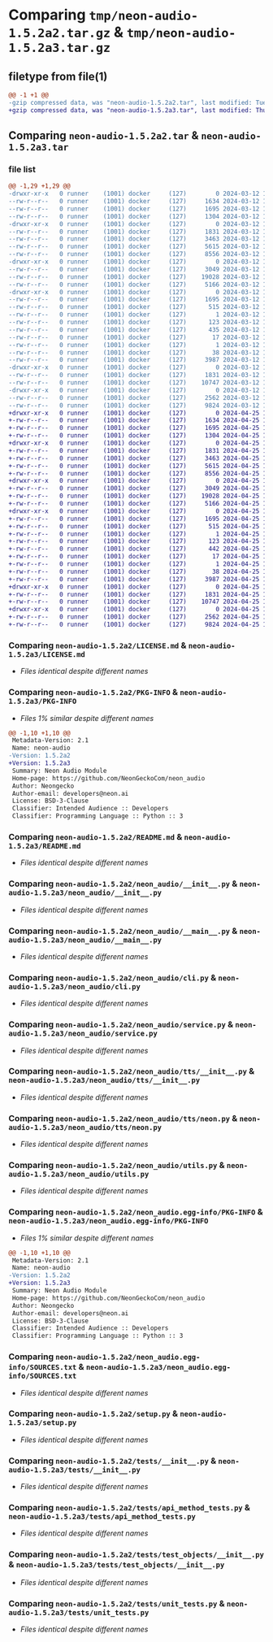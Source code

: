 # Comparing `tmp/neon-audio-1.5.2a2.tar.gz` & `tmp/neon-audio-1.5.2a3.tar.gz`

## filetype from file(1)

```diff
@@ -1 +1 @@
-gzip compressed data, was "neon-audio-1.5.2a2.tar", last modified: Tue Mar 12 19:15:15 2024, max compression
+gzip compressed data, was "neon-audio-1.5.2a3.tar", last modified: Thu Apr 25 16:29:46 2024, max compression
```

## Comparing `neon-audio-1.5.2a2.tar` & `neon-audio-1.5.2a3.tar`

### file list

```diff
@@ -1,29 +1,29 @@
-drwxr-xr-x   0 runner    (1001) docker     (127)        0 2024-03-12 19:15:15.634476 neon-audio-1.5.2a2/
--rw-r--r--   0 runner    (1001) docker     (127)     1634 2024-03-12 19:15:11.000000 neon-audio-1.5.2a2/LICENSE.md
--rw-r--r--   0 runner    (1001) docker     (127)     1695 2024-03-12 19:15:15.634476 neon-audio-1.5.2a2/PKG-INFO
--rw-r--r--   0 runner    (1001) docker     (127)     1304 2024-03-12 19:15:11.000000 neon-audio-1.5.2a2/README.md
-drwxr-xr-x   0 runner    (1001) docker     (127)        0 2024-03-12 19:15:15.630476 neon-audio-1.5.2a2/neon_audio/
--rw-r--r--   0 runner    (1001) docker     (127)     1831 2024-03-12 19:15:11.000000 neon-audio-1.5.2a2/neon_audio/__init__.py
--rw-r--r--   0 runner    (1001) docker     (127)     3463 2024-03-12 19:15:11.000000 neon-audio-1.5.2a2/neon_audio/__main__.py
--rw-r--r--   0 runner    (1001) docker     (127)     5615 2024-03-12 19:15:11.000000 neon-audio-1.5.2a2/neon_audio/cli.py
--rw-r--r--   0 runner    (1001) docker     (127)     8556 2024-03-12 19:15:11.000000 neon-audio-1.5.2a2/neon_audio/service.py
-drwxr-xr-x   0 runner    (1001) docker     (127)        0 2024-03-12 19:15:15.630476 neon-audio-1.5.2a2/neon_audio/tts/
--rw-r--r--   0 runner    (1001) docker     (127)     3049 2024-03-12 19:15:11.000000 neon-audio-1.5.2a2/neon_audio/tts/__init__.py
--rw-r--r--   0 runner    (1001) docker     (127)    19028 2024-03-12 19:15:11.000000 neon-audio-1.5.2a2/neon_audio/tts/neon.py
--rw-r--r--   0 runner    (1001) docker     (127)     5166 2024-03-12 19:15:11.000000 neon-audio-1.5.2a2/neon_audio/utils.py
-drwxr-xr-x   0 runner    (1001) docker     (127)        0 2024-03-12 19:15:15.630476 neon-audio-1.5.2a2/neon_audio.egg-info/
--rw-r--r--   0 runner    (1001) docker     (127)     1695 2024-03-12 19:15:15.000000 neon-audio-1.5.2a2/neon_audio.egg-info/PKG-INFO
--rw-r--r--   0 runner    (1001) docker     (127)      515 2024-03-12 19:15:15.000000 neon-audio-1.5.2a2/neon_audio.egg-info/SOURCES.txt
--rw-r--r--   0 runner    (1001) docker     (127)        1 2024-03-12 19:15:15.000000 neon-audio-1.5.2a2/neon_audio.egg-info/dependency_links.txt
--rw-r--r--   0 runner    (1001) docker     (127)      123 2024-03-12 19:15:15.000000 neon-audio-1.5.2a2/neon_audio.egg-info/entry_points.txt
--rw-r--r--   0 runner    (1001) docker     (127)      435 2024-03-12 19:15:15.000000 neon-audio-1.5.2a2/neon_audio.egg-info/requires.txt
--rw-r--r--   0 runner    (1001) docker     (127)       17 2024-03-12 19:15:15.000000 neon-audio-1.5.2a2/neon_audio.egg-info/top_level.txt
--rw-r--r--   0 runner    (1001) docker     (127)        1 2024-03-12 19:15:15.000000 neon-audio-1.5.2a2/neon_audio.egg-info/zip-safe
--rw-r--r--   0 runner    (1001) docker     (127)       38 2024-03-12 19:15:15.634476 neon-audio-1.5.2a2/setup.cfg
--rw-r--r--   0 runner    (1001) docker     (127)     3987 2024-03-12 19:15:11.000000 neon-audio-1.5.2a2/setup.py
-drwxr-xr-x   0 runner    (1001) docker     (127)        0 2024-03-12 19:15:15.630476 neon-audio-1.5.2a2/tests/
--rw-r--r--   0 runner    (1001) docker     (127)     1831 2024-03-12 19:15:11.000000 neon-audio-1.5.2a2/tests/__init__.py
--rw-r--r--   0 runner    (1001) docker     (127)    10747 2024-03-12 19:15:11.000000 neon-audio-1.5.2a2/tests/api_method_tests.py
-drwxr-xr-x   0 runner    (1001) docker     (127)        0 2024-03-12 19:15:15.630476 neon-audio-1.5.2a2/tests/test_objects/
--rw-r--r--   0 runner    (1001) docker     (127)     2562 2024-03-12 19:15:11.000000 neon-audio-1.5.2a2/tests/test_objects/__init__.py
--rw-r--r--   0 runner    (1001) docker     (127)     9824 2024-03-12 19:15:11.000000 neon-audio-1.5.2a2/tests/unit_tests.py
+drwxr-xr-x   0 runner    (1001) docker     (127)        0 2024-04-25 16:29:46.584854 neon-audio-1.5.2a3/
+-rw-r--r--   0 runner    (1001) docker     (127)     1634 2024-04-25 16:29:42.000000 neon-audio-1.5.2a3/LICENSE.md
+-rw-r--r--   0 runner    (1001) docker     (127)     1695 2024-04-25 16:29:46.584854 neon-audio-1.5.2a3/PKG-INFO
+-rw-r--r--   0 runner    (1001) docker     (127)     1304 2024-04-25 16:29:42.000000 neon-audio-1.5.2a3/README.md
+drwxr-xr-x   0 runner    (1001) docker     (127)        0 2024-04-25 16:29:46.580854 neon-audio-1.5.2a3/neon_audio/
+-rw-r--r--   0 runner    (1001) docker     (127)     1831 2024-04-25 16:29:42.000000 neon-audio-1.5.2a3/neon_audio/__init__.py
+-rw-r--r--   0 runner    (1001) docker     (127)     3463 2024-04-25 16:29:42.000000 neon-audio-1.5.2a3/neon_audio/__main__.py
+-rw-r--r--   0 runner    (1001) docker     (127)     5615 2024-04-25 16:29:42.000000 neon-audio-1.5.2a3/neon_audio/cli.py
+-rw-r--r--   0 runner    (1001) docker     (127)     8556 2024-04-25 16:29:42.000000 neon-audio-1.5.2a3/neon_audio/service.py
+drwxr-xr-x   0 runner    (1001) docker     (127)        0 2024-04-25 16:29:46.584854 neon-audio-1.5.2a3/neon_audio/tts/
+-rw-r--r--   0 runner    (1001) docker     (127)     3049 2024-04-25 16:29:42.000000 neon-audio-1.5.2a3/neon_audio/tts/__init__.py
+-rw-r--r--   0 runner    (1001) docker     (127)    19028 2024-04-25 16:29:42.000000 neon-audio-1.5.2a3/neon_audio/tts/neon.py
+-rw-r--r--   0 runner    (1001) docker     (127)     5166 2024-04-25 16:29:42.000000 neon-audio-1.5.2a3/neon_audio/utils.py
+drwxr-xr-x   0 runner    (1001) docker     (127)        0 2024-04-25 16:29:46.584854 neon-audio-1.5.2a3/neon_audio.egg-info/
+-rw-r--r--   0 runner    (1001) docker     (127)     1695 2024-04-25 16:29:46.000000 neon-audio-1.5.2a3/neon_audio.egg-info/PKG-INFO
+-rw-r--r--   0 runner    (1001) docker     (127)      515 2024-04-25 16:29:46.000000 neon-audio-1.5.2a3/neon_audio.egg-info/SOURCES.txt
+-rw-r--r--   0 runner    (1001) docker     (127)        1 2024-04-25 16:29:46.000000 neon-audio-1.5.2a3/neon_audio.egg-info/dependency_links.txt
+-rw-r--r--   0 runner    (1001) docker     (127)      123 2024-04-25 16:29:46.000000 neon-audio-1.5.2a3/neon_audio.egg-info/entry_points.txt
+-rw-r--r--   0 runner    (1001) docker     (127)      442 2024-04-25 16:29:46.000000 neon-audio-1.5.2a3/neon_audio.egg-info/requires.txt
+-rw-r--r--   0 runner    (1001) docker     (127)       17 2024-04-25 16:29:46.000000 neon-audio-1.5.2a3/neon_audio.egg-info/top_level.txt
+-rw-r--r--   0 runner    (1001) docker     (127)        1 2024-04-25 16:29:46.000000 neon-audio-1.5.2a3/neon_audio.egg-info/zip-safe
+-rw-r--r--   0 runner    (1001) docker     (127)       38 2024-04-25 16:29:46.584854 neon-audio-1.5.2a3/setup.cfg
+-rw-r--r--   0 runner    (1001) docker     (127)     3987 2024-04-25 16:29:42.000000 neon-audio-1.5.2a3/setup.py
+drwxr-xr-x   0 runner    (1001) docker     (127)        0 2024-04-25 16:29:46.584854 neon-audio-1.5.2a3/tests/
+-rw-r--r--   0 runner    (1001) docker     (127)     1831 2024-04-25 16:29:42.000000 neon-audio-1.5.2a3/tests/__init__.py
+-rw-r--r--   0 runner    (1001) docker     (127)    10747 2024-04-25 16:29:42.000000 neon-audio-1.5.2a3/tests/api_method_tests.py
+drwxr-xr-x   0 runner    (1001) docker     (127)        0 2024-04-25 16:29:46.584854 neon-audio-1.5.2a3/tests/test_objects/
+-rw-r--r--   0 runner    (1001) docker     (127)     2562 2024-04-25 16:29:42.000000 neon-audio-1.5.2a3/tests/test_objects/__init__.py
+-rw-r--r--   0 runner    (1001) docker     (127)     9824 2024-04-25 16:29:42.000000 neon-audio-1.5.2a3/tests/unit_tests.py
```

### Comparing `neon-audio-1.5.2a2/LICENSE.md` & `neon-audio-1.5.2a3/LICENSE.md`

 * *Files identical despite different names*

### Comparing `neon-audio-1.5.2a2/PKG-INFO` & `neon-audio-1.5.2a3/PKG-INFO`

 * *Files 1% similar despite different names*

```diff
@@ -1,10 +1,10 @@
 Metadata-Version: 2.1
 Name: neon-audio
-Version: 1.5.2a2
+Version: 1.5.2a3
 Summary: Neon Audio Module
 Home-page: https://github.com/NeonGeckoCom/neon_audio
 Author: Neongecko
 Author-email: developers@neon.ai
 License: BSD-3-Clause
 Classifier: Intended Audience :: Developers
 Classifier: Programming Language :: Python :: 3
```

### Comparing `neon-audio-1.5.2a2/README.md` & `neon-audio-1.5.2a3/README.md`

 * *Files identical despite different names*

### Comparing `neon-audio-1.5.2a2/neon_audio/__init__.py` & `neon-audio-1.5.2a3/neon_audio/__init__.py`

 * *Files identical despite different names*

### Comparing `neon-audio-1.5.2a2/neon_audio/__main__.py` & `neon-audio-1.5.2a3/neon_audio/__main__.py`

 * *Files identical despite different names*

### Comparing `neon-audio-1.5.2a2/neon_audio/cli.py` & `neon-audio-1.5.2a3/neon_audio/cli.py`

 * *Files identical despite different names*

### Comparing `neon-audio-1.5.2a2/neon_audio/service.py` & `neon-audio-1.5.2a3/neon_audio/service.py`

 * *Files identical despite different names*

### Comparing `neon-audio-1.5.2a2/neon_audio/tts/__init__.py` & `neon-audio-1.5.2a3/neon_audio/tts/__init__.py`

 * *Files identical despite different names*

### Comparing `neon-audio-1.5.2a2/neon_audio/tts/neon.py` & `neon-audio-1.5.2a3/neon_audio/tts/neon.py`

 * *Files identical despite different names*

### Comparing `neon-audio-1.5.2a2/neon_audio/utils.py` & `neon-audio-1.5.2a3/neon_audio/utils.py`

 * *Files identical despite different names*

### Comparing `neon-audio-1.5.2a2/neon_audio.egg-info/PKG-INFO` & `neon-audio-1.5.2a3/neon_audio.egg-info/PKG-INFO`

 * *Files 1% similar despite different names*

```diff
@@ -1,10 +1,10 @@
 Metadata-Version: 2.1
 Name: neon-audio
-Version: 1.5.2a2
+Version: 1.5.2a3
 Summary: Neon Audio Module
 Home-page: https://github.com/NeonGeckoCom/neon_audio
 Author: Neongecko
 Author-email: developers@neon.ai
 License: BSD-3-Clause
 Classifier: Intended Audience :: Developers
 Classifier: Programming Language :: Python :: 3
```

### Comparing `neon-audio-1.5.2a2/neon_audio.egg-info/SOURCES.txt` & `neon-audio-1.5.2a3/neon_audio.egg-info/SOURCES.txt`

 * *Files identical despite different names*

### Comparing `neon-audio-1.5.2a2/setup.py` & `neon-audio-1.5.2a3/setup.py`

 * *Files identical despite different names*

### Comparing `neon-audio-1.5.2a2/tests/__init__.py` & `neon-audio-1.5.2a3/tests/__init__.py`

 * *Files identical despite different names*

### Comparing `neon-audio-1.5.2a2/tests/api_method_tests.py` & `neon-audio-1.5.2a3/tests/api_method_tests.py`

 * *Files identical despite different names*

### Comparing `neon-audio-1.5.2a2/tests/test_objects/__init__.py` & `neon-audio-1.5.2a3/tests/test_objects/__init__.py`

 * *Files identical despite different names*

### Comparing `neon-audio-1.5.2a2/tests/unit_tests.py` & `neon-audio-1.5.2a3/tests/unit_tests.py`

 * *Files identical despite different names*

